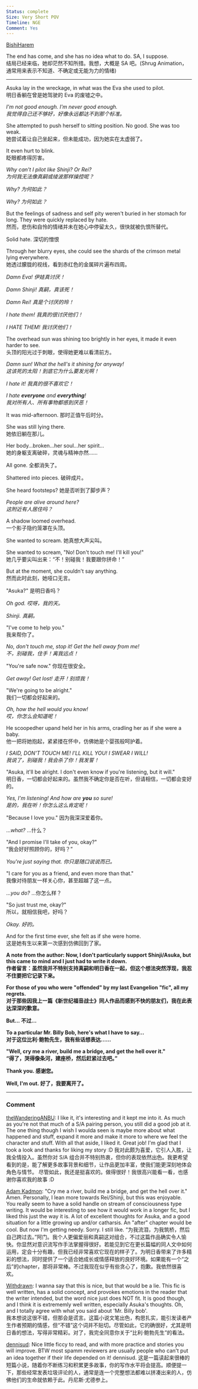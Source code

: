 ```yaml
---
Status: complete
Size: Very Short POV
Timeline: NGE
Comment: Yes
---
```

[BishiHarem](https://www.fanfiction.net/u/718760/BishiHarem)

The end has come, and she has no idea what to do. SA, I suppose.  
结局已经来临，她却茫然不知所措。我想，大概是 SA 吧。(Shrug Animation，通常用来表示不知道、不确定或无能为力的情绪)

---

Asuka lay in the wreckage, in what was the Eva she used to pilot.  
明日香躺在曾是她驾驶的 Eva 的废墟之中。

_I'm not good enough. I'm never good enough.  
我觉得自己还不够好，好像永远都达不到那个标准。_

She attempted to push herself to sitting position. No good. She was too weak.  
她尝试着让自己坐起来，但未能成功，因为她实在太虚弱了。

It even hurt to blink.  
眨眼都疼得厉害。

_Why can't I pilot like Shinji? Or Rei?  
为何我无法像真嗣或绫波那样操控呢？_

_Why? 为何如此？_

_Why? 为何如此？_

But the feelings of sadness and self pity weren't buried in her stomach for long. They were quickly replaced by hate.  
然而，悲伤和自怜的情绪并未在她心中停留太久，很快就被仇恨所替代。

Solid hate. 深切的憎恨

Through her blurry eyes, she could see the shards of the crimson metal lying everywhere.  
她透过朦胧的视线，看到赤红色的金属碎片遍布四周。

_Damn Eva! 伊娃真讨厌！_

_Damn Shinji! 真嗣，真该死！_

_Damn Rei! 真是个讨厌的玲！_

_I hate them! 我真的很讨厌他们！_

_I HATE THEM! 我讨厌他们！_

The overhead sun was shining too brightly in her eyes, it made it even harder to see.  
头顶的阳光过于刺眼，使得她更难以看清前方。

_Damn sun! What the hell's it shining for anyway!  
这该死的太阳！到底它为什么要发光啊！_

_I hate it! 我真的很不喜欢它！_

_I hate **everyone** and **everything**!  
我对所有人、所有事物都感到厌恶！_

It was mid-afternoon. 那时正值午后时分。

She was still lying there.  
她依旧躺在那儿。

Her body…broken…her soul...her spirit…  
她的身躯支离破碎，灵魂与精神亦然……

All gone. 全都消失了。

Shattered into pieces. 破碎成片。

She heard footsteps? 她是否听到了脚步声？

_People are alive around here?  
这附近有人居住吗？_

A shadow loomed overhead.  
一个影子隐约笼罩在头顶。

She wanted to scream. 她真想大声尖叫。

She wanted to scream, "No! Don't touch me! I'll kill you!"  
她几乎要尖叫出来：“不！别碰我！我要跟你拼命！”

But at the moment, she couldn't say anything.  
然而此时此刻，她哑口无言。

"Asuka?" 是明日香吗？

_Oh god. 哎呀，我的天。_

_Shinji. 真嗣。_

"I've come to help you."  
我来帮你了。

_No, don't touch me, stop it! Get the hell away from me!  
不，别碰我，住手！离我远点！_

"You're safe now." 你现在很安全。

_Get away! Get lost! 走开！别烦我！_

"We're going to be alright."  
我们一切都会好起来的。

_Oh, how the hell would you know!  
哎，你怎么会知道呢！_

He scoopedher upand held her in his arms, cradling her as if she were a baby.  
他一把将她抱起，紧紧搂在怀中，仿佛她是个婴孩般呵护着。

_I SAID, DON'T TOUCH ME! I'LL KILL YOU! I SWEAR I WILL!  
我说了，别碰我！我会杀了你！我发誓！_

"Asuka, it'll be alright. I don't even know if you're listening, but it will."  
明日香，一切都会好起来的。虽然我不确定你是否在听，但请相信，一切都会变好的。

_Yes, I'm listening! And how are **you** so sure!  
是的，我在听！你怎么这么肯定呢！_

"Because I love you." 因为我深深爱着你。

…_what?_ …什么？

"And I promise I'll take of you, okay?"  
“我会好好照顾你的，好吗？”

_You're just saying that. 你只是随口说说而已。_

"I care for you as a friend, and even more than that."  
我像对待朋友一样关心你，甚至超越了这一点。

…_you do?_ …你怎么样？

"So just trust me, okay?"  
所以，就相信我吧，好吗？

_Okay. 好的。_

And for the first time ever, she felt as if she were home.  
这是她有生以来第一次感到仿佛回到了家。

**A note from the author: Now, I don't particularly support Shinji/Asuka, but this came to mind and I just had to write it down.  
作者留言：虽然我并不特别支持真嗣和明日香在一起，但这个想法突然浮现，我忍不住要把它记录下来。**

**For those of you who were "offended" by my last Evangelion "fic", all my regrets.  
对于那些因我上一篇《新世纪福音战士》同人作品而感到不快的朋友们，我在此表达深深的歉意。**

**But… 不过…**

**To a particular Mr. Billy Bob, here's what I have to say…  
对于这位比利·鲍勃先生，我有些话想表达……**

**"Well, cry me a river, build me a bridge, and get the hell over it."  
“得了，哭得像条河，建座桥，然后赶紧过去吧。”**

**Thank you. 感谢您。**

**Well, I'm out. 好了，我要离开了。**

---
### Comment
[theWanderingANBU](https://www.fanfiction.net/u/1075568/theWanderingANBU): I like it, it's interesting and it kept me into it. As much as you're not that much of a S/A pairing person, you still did a good job at it. The one thing though I wish I woulda seen is maybe more about what happened and stuff, expand it more and make it more to where we feel the character and stuff.  With all that aside, I liked it. Great job! I'm glad that I took a look and thanks for liking my story :D 
我对此颇为喜爱，它引人入胜，让我全情投入。虽然你对 S/A 组合并不特别热衷，但你的表现依然出色。我更希望看到的是，能了解更多故事背景和细节，让作品更加丰富，使我们能更深刻地体会角色与情节。  尽管如此，我还是挺喜欢的。做得很好！我很高兴能看一看，也感谢你喜欢我的故事 :D

[Adam Kadmon](https://www.fanfiction.net/u/819499/Adam-Kadmon): "Cry me a river, build me a bridge, and get the hell over it." Amen. Personally, I lean more towards Rei/Shinji, but this was enjoyable. You really seem to have a solid handle on stream of consciousness type writing. It would be interesting to see how it would work in a longer fic, but I liked this just the way it is. A lot of excellent thoughts for Asuka, and a good situation for a little growing up and/or catharsis. An "after" chapter would be cool. But now I'm getting needy. Sorry. I still like.
“为我流泪，为我筑桥，然后自己跨过去。”阿门。我个人更偏爱丽和真嗣这对组合，不过这篇作品确实令人愉快。你显然对意识流写作手法掌握得很好。若能见到它在更长篇幅的同人文中如何运用，定会十分有趣，但我已经非常喜欢它现在的样子了。为明日香带来了许多精彩的想法，同时提供了一个适合她成长或情感释放的良好环境。如果能有一个“之后”的chapter，那将非常棒。不过我现在似乎有些贪心了，抱歉。我依然很喜欢。

[Withdrawn](https://www.fanfiction.net/u/955002/Withdrawn): I wanna say that this is nice, but that would be a lie. This fic is well written, has a solid concept, and provokes emotions in the reader that the writer intended, but the word nice just does NOT fit. It is good though, and I think it is extrememly well written, especially Asuka's thoughts. Oh, and I totally agree with what you said about 'Mr. Billy bob'.  
我本想说这很不错，但那会是谎言。这篇小说文笔出色，构思扎实，能引发读者产生作者预期的情感，但“不错”这个词并不贴切。尽管如此，它的确很好，尤其是明日香的想法，写得非常精彩。对了，我完全同意你关于“比利·鲍勃先生”的看法。

[dennisud](https://www.fanfiction.net/u/60065/dennisud): Nice little ficcy to read, and with more practice and stories you will improve. BTW most spamm reviewers are usually people who can't put an idea together if their life depended on it! dennisud.
这是一篇读起来很棒的短篇小说，随着你不断练习和积累更多故事，你的写作水平将会提高。顺便提一下，那些经常发表垃圾评论的人，通常是连一个完整想法都难以拼凑出来的人，仿佛他们的生命就依赖于此。丹尼斯·尤德参上。